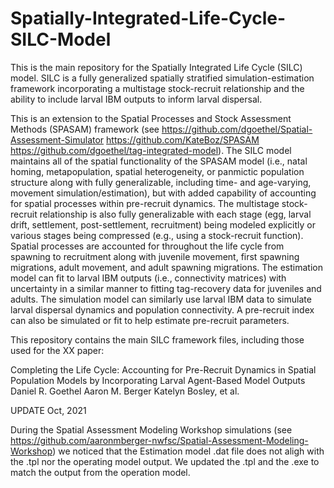 # Spatially-Integrated-Life-Cycle-SILC-Model

This is the main repository for the Spatially Integrated Life Cycle (SILC) model. SILC is a fully generalized spatially stratified simulation-estimation framework incorporating a multistage stock-recruit relationship and the ability to include larval IBM outputs to inform larval dispersal. 

This is an extension to the Spatial Processes and Stock Assessment Methods (SPASAM) framework (see https://github.com/dgoethel/Spatial-Assessment-Simulator https://github.com/KateBoz/SPASAM  https://github.com/dgoethel/tag-integrated-model). The SILC model maintains all of the spatial functionality of the SPASAM model (i.e., natal homing, metapopulation, spatial heterogeneity, or panmictic population structure along with fully generalizable, including time- and age-varying, movement simulation/estimation), but with added capability of accounting for spatial processes within pre-recruit dynamics. The multistage stock-recruit relationship is also fully generalizable with each stage (egg, larval drift, settlement, post-settlement, recruitment) being modeled explicitly or various stages being compressed (e.g., using a stock-recruit function). Spatial processes are accounted for throughout the life cycle from spawning to recruitment along with juvenile movement, first spawning migrations, adult movement, and adult spawning migrations. The estimation model can fit to larval IBM outputs (i.e., connectivity matrices) with uncertainty in a similar manner to fitting tag-recovery data for juveniles and adults. The simulation model can similarly use larval IBM data to simulate larval dispersal dynamics and population connectivity. A pre-recruit index can also be simulated or fit to help estimate pre-recruit parameters.

This repository contains the main SILC framework files, including those used for the XX paper:

Completing the Life Cycle: Accounting for Pre-Recruit Dynamics in Spatial Population Models by Incorporating Larval Agent-Based Model Outputs
Daniel R. Goethel Aaron M. Berger Katelyn Bosley, et al.


UPDATE Oct, 2021

During the Spatial Assessment Modeling Workshop simulations (see https://github.com/aaronmberger-nwfsc/Spatial-Assessment-Modeling-Workshop) we noticed that the Estimation model .dat file does not aligh with the .tpl nor the operating model output. We updated the .tpl and the .exe to match the output from the operation model.
